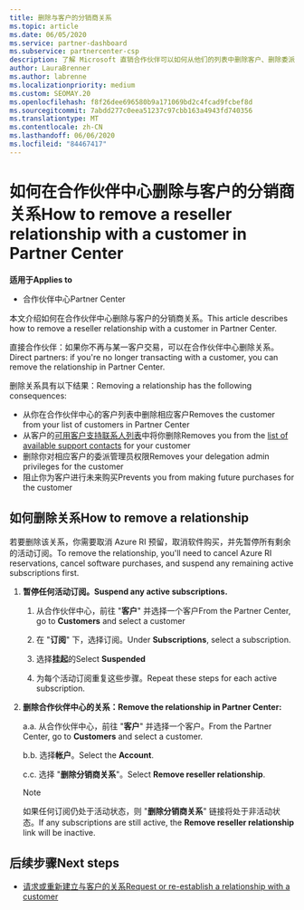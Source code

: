 ```yaml
---
title: 删除与客户的分销商关系
ms.topic: article
ms.date: 06/05/2020
ms.service: partner-dashboard
ms.subservice: partnercenter-csp
description: 了解 Microsoft 直销合作伙伴可以如何从他们的列表中删除客户、删除委派的管理员权限以及停止支持或购买客户。
author: LauraBrenner
ms.author: labrenne
ms.localizationpriority: medium
ms.custom: SEOMAY.20
ms.openlocfilehash: f8f26dee696580b9a171069bd2c4fcad9fcbef8d
ms.sourcegitcommit: 7abdd277c0eea51237c97cbb163a4943fd740356
ms.translationtype: MT
ms.contentlocale: zh-CN
ms.lasthandoff: 06/06/2020
ms.locfileid: "84467417"
---
```

# <a name="how-to-remove-a-reseller-relationship-with-a-customer-in-partner-center"></a><span data-ttu-id="3c68b-103">如何在合作伙伴中心删除与客户的分销商关系</span><span class="sxs-lookup"><span data-stu-id="3c68b-103">How to remove a reseller relationship with a customer in Partner Center</span></span>

<span data-ttu-id="3c68b-104">**适用于**</span><span class="sxs-lookup"><span data-stu-id="3c68b-104">**Applies to**</span></span>

- <span data-ttu-id="3c68b-105">合作伙伴中心</span><span class="sxs-lookup"><span data-stu-id="3c68b-105">Partner Center</span></span>

<span data-ttu-id="3c68b-106">本文介绍如何在合作伙伴中心删除与客户的分销商关系。</span><span class="sxs-lookup"><span data-stu-id="3c68b-106">This article describes how to remove a reseller relationship with a customer in Partner Center.</span></span>

<span data-ttu-id="3c68b-107">直接合作伙伴：如果你不再与某一客户交易，可以在合作伙伴中心删除关系。</span><span class="sxs-lookup"><span data-stu-id="3c68b-107">Direct partners: if you're no longer transacting with a customer, you can remove the relationship in Partner Center.</span></span>

<span data-ttu-id="3c68b-108">删除关系具有以下结果：</span><span class="sxs-lookup"><span data-stu-id="3c68b-108">Removing a relationship has the following consequences:</span></span>

- <span data-ttu-id="3c68b-109">从你在合作伙伴中心的客户列表中删除相应客户</span><span class="sxs-lookup"><span data-stu-id="3c68b-109">Removes the customer from your list of customers in Partner Center</span></span>
- <span data-ttu-id="3c68b-110">从客户的[可用客户支持联系人列表](assign-support-contacts.md)中将你删除</span><span class="sxs-lookup"><span data-stu-id="3c68b-110">Removes you from the [list of available support contacts](assign-support-contacts.md) for your customer</span></span>
- <span data-ttu-id="3c68b-111">删除你对相应客户的委派管理员权限</span><span class="sxs-lookup"><span data-stu-id="3c68b-111">Removes your delegation admin privileges for the customer</span></span>
- <span data-ttu-id="3c68b-112">阻止你为客户进行未来购买</span><span class="sxs-lookup"><span data-stu-id="3c68b-112">Prevents you from making future purchases for the customer</span></span>

## <a name="how-to-remove-a-relationship"></a><span data-ttu-id="3c68b-113">如何删除关系</span><span class="sxs-lookup"><span data-stu-id="3c68b-113">How to remove a relationship</span></span>

<span data-ttu-id="3c68b-114">若要删除该关系，你需要取消 Azure RI 预留，取消软件购买，并先暂停所有剩余的活动订阅。</span><span class="sxs-lookup"><span data-stu-id="3c68b-114">To remove the relationship, you'll need to cancel Azure RI reservations, cancel software purchases, and suspend any remaining active subscriptions first.</span></span>

1. <span data-ttu-id="3c68b-115">**暂停任何活动订阅。**</span><span class="sxs-lookup"><span data-stu-id="3c68b-115">**Suspend any active subscriptions.**</span></span>

   1. <span data-ttu-id="3c68b-116">从合作伙伴中心，前往 "**客户**" 并选择一个客户</span><span class="sxs-lookup"><span data-stu-id="3c68b-116">From the Partner Center, go to **Customers** and select a customer</span></span>

   2. <span data-ttu-id="3c68b-117">在 "**订阅**" 下，选择订阅。</span><span class="sxs-lookup"><span data-stu-id="3c68b-117">Under **Subscriptions**, select a subscription.</span></span>

   3. <span data-ttu-id="3c68b-118">选择**挂起**的</span><span class="sxs-lookup"><span data-stu-id="3c68b-118">Select **Suspended**</span></span>

   4. <span data-ttu-id="3c68b-119">为每个活动订阅重复这些步骤。</span><span class="sxs-lookup"><span data-stu-id="3c68b-119">Repeat these steps for each active subscription.</span></span>

2. <span data-ttu-id="3c68b-120">**删除合作伙伴中心的关系：**</span><span class="sxs-lookup"><span data-stu-id="3c68b-120">**Remove the relationship in Partner Center:**</span></span>

   <span data-ttu-id="3c68b-121">a.</span><span class="sxs-lookup"><span data-stu-id="3c68b-121">a.</span></span> <span data-ttu-id="3c68b-122">从合作伙伴中心，前往 "**客户**" 并选择一个客户。</span><span class="sxs-lookup"><span data-stu-id="3c68b-122">From the Partner Center, go to **Customers** and select a customer.</span></span>

   <span data-ttu-id="3c68b-123">b.</span><span class="sxs-lookup"><span data-stu-id="3c68b-123">b.</span></span> <span data-ttu-id="3c68b-124">选择**帐户**。</span><span class="sxs-lookup"><span data-stu-id="3c68b-124">Select the **Account**.</span></span>

   <span data-ttu-id="3c68b-125">c.</span><span class="sxs-lookup"><span data-stu-id="3c68b-125">c.</span></span> <span data-ttu-id="3c68b-126">选择 "**删除分销商关系**"。</span><span class="sxs-lookup"><span data-stu-id="3c68b-126">Select **Remove reseller relationship**.</span></span>

   > [!NOTE]
   > <span data-ttu-id="3c68b-127">如果任何订阅仍处于活动状态，则 "**删除分销商关系**" 链接将处于非活动状态。</span><span class="sxs-lookup"><span data-stu-id="3c68b-127">If any subscriptions are still active, the **Remove reseller relationship** link will be inactive.</span></span>

## <a name="next-steps"></a><span data-ttu-id="3c68b-128">后续步骤</span><span class="sxs-lookup"><span data-stu-id="3c68b-128">Next steps</span></span>

- [<span data-ttu-id="3c68b-129">请求或重新建立与客户的关系</span><span class="sxs-lookup"><span data-stu-id="3c68b-129">Request or re-establish a relationship with a customer</span></span>](request-a-relationship-with-a-customer.md)
